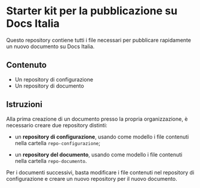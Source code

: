 # Starter kit per la pubblicazione su Docs Italia


Questo repository contiene tutti i file necessari per pubblicare rapidamente un nuovo documento su Docs Italia. 

## Contenuto

- Un repository di configurazione
- Un repository di documento

## Istruzioni

Alla prima creazione di un documento presso la propria organizzazione, è necessario creare due repository distinti:

- un **repository di configurazione**, usando come modello i file contenuti nella cartella `repo-configurazione`;

- un **repository del documento**, usando come modello i file contenuti nella cartella `repo-documento`. 

Per i documenti successivi, basta modificare i file contenuti nel repository di configurazione e creare un nuovo repository per il nuovo documento.
